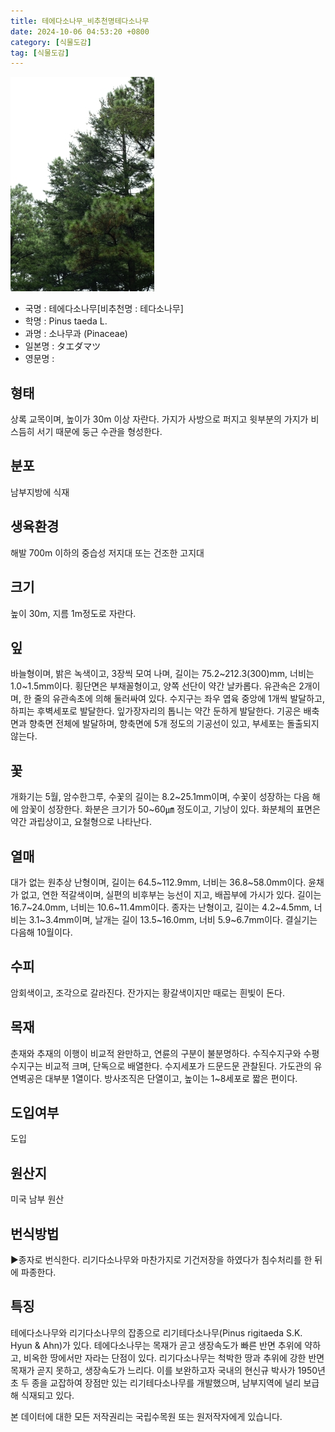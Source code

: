 ```yaml
---
title: 테에다소나무_비추천명테다소나무
date: 2024-10-06 04:53:20 +0800
category: [식물도감]
tag: [식물도감]
---
```




![테에다소나무[비추천명 : 테다소나무]](/assets/img/fileUpload/plants/basic/Pinaceae/Pinus/14986/14986_2_th2.JPG)
- 국명 : 테에다소나무[비추천명 : 테다소나무]
- 학명 : Pinus taeda L.
- 과명 : 소나무과 (Pinaceae)
- 일본명 : タエダマツ
- 영문명 : 


## 형태
상록 교목이며, 높이가 30m 이상 자란다. 가지가 사방으로 퍼지고 윗부분의 가지가 비스듬히 서기 때문에 둥근 수관을 형성한다.
## 분포
남부지방에 식재
## 생육환경
해발 700m 이하의 중습성 저지대 또는 건조한 고지대
## 크기
높이 30m, 지름 1m정도로 자란다.
## 잎
바늘형이며, 밝은 녹색이고, 3장씩 모여 나며, 길이는 75.2~212.3(300)mm, 너비는 1.0~1.5mm이다. 횡단면은 부채꼴형이고, 양쪽 선단이 약간 날카롭다. 유관속은 2개이며, 한 줄의 유관속초에 의해 둘러싸여 있다. 수지구는 좌우 엽육 중앙에 1개씩 발달하고, 하피는 후벽세포로 발달한다. 잎가장자리의 톱니는 약간 둔하게 발달한다. 기공은 배축면과 향축면 전체에 발달하며, 향축면에 5개 정도의 기공선이 있고, 부세포는 돌출되지 않는다.
## 꽃
개화기는 5월, 암수한그루, 수꽃의 길이는 8.2~25.1mm이며, 수꽃이 성장하는 다음 해에 암꽃이 성장한다. 화분은 크기가 50~60㎛ 정도이고, 기낭이 있다. 화분체의 표면은 약간 과립상이고, 요철형으로 나타난다.
## 열매
대가 없는 원추상 난형이며, 길이는 64.5~112.9mm, 너비는 36.8~58.0mm이다. 윤채가 없고, 연한 적갈색이며, 실편의 비후부는 능선이 지고, 배꼽부에 가시가 있다. 길이는 16.7~24.0mm, 너비는 10.6~11.4mm이다. 종자는 난형이고, 길이는 4.2~4.5mm, 너비는 3.1~3.4mm이며, 날개는 길이 13.5~16.0mm, 너비 5.9~6.7mm이다. 결실기는 다음해 10월이다.
## 수피
암회색이고, 조각으로 갈라진다. 잔가지는 황갈색이지만 때로는 흰빛이 돈다.

## 목재
춘재와 추재의 이행이 비교적 완만하고, 연륜의 구분이 불분명하다. 수직수지구와 수평수지구는 비교적 크며, 단독으로 배열한다. 수지세포가 드문드문 관찰된다. 가도관의 유연벽공은 대부분 1열이다. 방사조직은 단열이고, 높이는 1~8세포로 짧은 편이다.
## 도입여부
도입
## 원산지
미국 남부 원산
## 번식방법
▶종자로 번식한다. 리기다소나무와 마찬가지로 기건저장을 하였다가 침수처리를 한 뒤에 파종한다.
## 특징
테에다소나무와 리기다소나무의 잡종으로 리기테다소나무(Pinus rigitaeda S.K. Hyun & Ahn)가 있다. 테에다소나무는 목재가 곧고 생장속도가 빠른 반면 추위에 약하고, 비옥한 땅에서만 자라는 단점이 있다. 리기다소나무는 척박한 땅과 추위에 강한 반면 목재가 곧지 못하고, 생장속도가 느리다. 이를 보완하고자 국내의 현신규 박사가 1950년 초 두 종을 교잡하여 장점만 있는 리기테다소나무를 개발했으며, 남부지역에 널리 보급해 식재되고 있다.






본 데이터에 대한 모든 저작권리는 국립수목원 또는 원저작자에게 있습니다.

